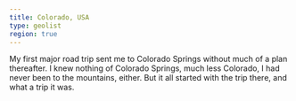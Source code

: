 ```yaml
---
title: Colorado, USA
type: geolist
region: true
---
```

My first major road trip sent me to Colorado Springs without much of a plan thereafter. I knew nothing of Colorado Springs, much less Colorado, I had never been to the mountains, either. But it all started with the trip there, and what a trip it was. 